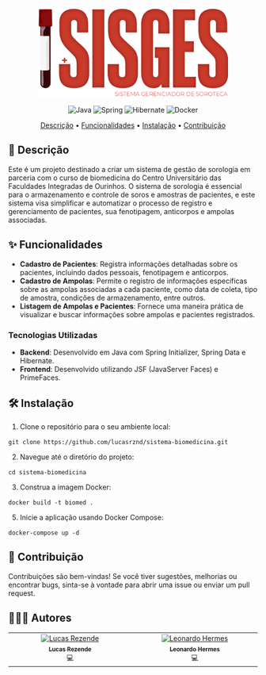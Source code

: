 <p align="center">
  <img width="384" height="180" src="https://raw.githubusercontent.com/lucasrznd/sistema-biomedicina/refs/heads/main/src/main/resources/META-INF/resources/resources/images/sisges.png">
</p>

<div align="center">

![Java](https://img.shields.io/badge/java-%23ED8B00.svg?style=for-the-badge&logo=openjdk&logoColor=white)
![Spring](https://img.shields.io/badge/spring-%236DB33F.svg?style=for-the-badge&logo=spring&logoColor=white)
![Hibernate](https://img.shields.io/badge/Hibernate-59666C?style=for-the-badge&logo=Hibernate&logoColor=white)
![Docker](https://img.shields.io/badge/docker-%230db7ed.svg?style=for-the-badge&logo=docker&logoColor=white)
</div>

<p align="center">
 <a href="#description">Descrição</a> • 
 <a href="#features">Funcionalidades</a> • 
 <a href="#installation">Instalação</a> •
 <a href="#contribution">Contribuição</a> 
</p>

<h2 id="description">📙 Descrição</h2> Este é um projeto destinado a criar um sistema de gestão de sorologia em parceria com o curso de biomedicina do Centro Universitário das Faculdades Integradas de Ourinhos. O sistema de sorologia é essencial para o armazenamento e controle de soros e amostras de pacientes, e este sistema visa simplificar e automatizar o processo de registro e gerenciamento de pacientes, sua fenotipagem, anticorpos e ampolas associadas.

<h2 id="features">✨ Funcionalidades</h2>

- **Cadastro de Pacientes**: Registra informações detalhadas sobre os pacientes, incluindo dados pessoais, fenotipagem e anticorpos.
- **Cadastro de Ampolas**: Permite o registro de informações específicas sobre as ampolas associadas a cada paciente, como data de coleta, tipo de amostra, condições de armazenamento, entre outros.
- **Listagem de Ampolas e Pacientes**: Fornece uma maneira prática de visualizar e buscar informações sobre ampolas e pacientes registrados.

### Tecnologias Utilizadas

- **Backend**: Desenvolvido em Java com Spring Initializer, Spring Data e Hibernate.
- **Frontend**: Desenvolvido utilizando JSF (JavaServer Faces) e PrimeFaces.

<h2 id="installation">🛠️ Instalação</h2>

1. Clone o repositório para o seu ambiente local:

```
git clone https://github.com/lucasrznd/sistema-biomedicina.git
```

2. Navegue até o diretório do projeto:

```
cd sistema-biomedicina
```

3. Construa a imagem Docker:

```
docker build -t biomed .
```

5. Inicie a aplicação usando Docker Compose:

```
docker-compose up -d
```

<h2 id="contribution">🤝 Contribuição</h2>

Contribuições são bem-vindas! Se você tiver sugestões, melhorias ou encontrar bugs, sinta-se à vontade para abrir uma issue ou enviar um pull request.

<h2 id="authors">👨🏻‍💻 Autores</h2>

<table>
  <tbody>
    <tr>
      <td align="center" valign="top" width="14.28%"><a href="https://github.com/lucasrznd"><img src="https://avatars.githubusercontent.com/u/101664450?v=4&v=" width="115px;" alt="Lucas Rezende"/><br /><sub><b>Lucas Rezende</b></sub></a><br/><a title="Code">💻</a></td>
      <td align="center" valign="top" width="14.28%"><a href="https://github.com/zZ-LeoZin-Zz"><img src="https://avatars.githubusercontent.com/u/88119600?v=4" width="115px;" alt="Leonardo Hermes"/><br /><sub><b>Leonardo Hermes</b></sub></a><br/><a title="Code">💻</a></td>
  </tbody>
</table>
